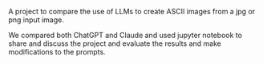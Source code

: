 A project to compare the use of LLMs to create ASCII images from a jpg or png input image.

We compared both ChatGPT and Claude and used jupyter notebook to share and discuss the project and evaluate the results and make modifications to the prompts.

